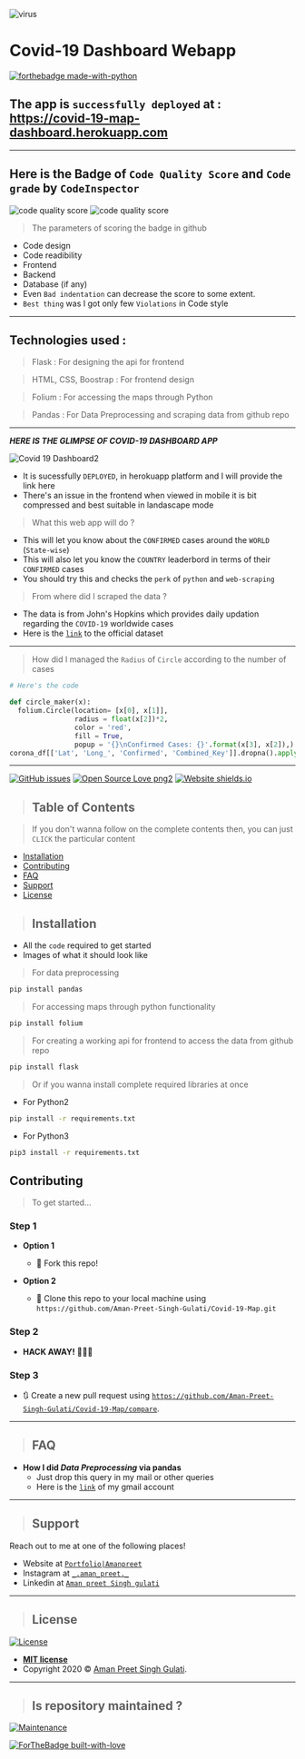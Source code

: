 ![virus](https://user-images.githubusercontent.com/66076818/87579481-9a854800-c6f3-11ea-986c-9b060e80b171.png)




# Covid-19 Dashboard Webapp

[![forthebadge made-with-python](http://ForTheBadge.com/images/badges/made-with-python.svg)](https://www.python.org/)


## The app is `successfully deployed` at : https://covid-19-map-dashboard.herokuapp.com
---


## Here is the Badge of `Code Quality Score` and `Code grade` by `CodeInspector`
![code quality score](https://www.code-inspector.com/project/11052/status/svg)
![code quality score](https://www.code-inspector.com/project/11052/score/svg)
> The parameters of scoring the badge in github 
 - Code design
 - Code readibility
 - Frontend
 - Backend
 - Database (if any)
 - Even `Bad indentation` can decrease the score to some extent.
 - `Best thing` was I got only few `Violations` in Code style
---
## Technologies used :

> Flask : For designing the api for frontend

> HTML, CSS, Boostrap : For frontend design

> Folium : For accessing the maps through Python

> Pandas : For Data Preprocessing and scraping data   from github repo

---


***HERE IS THE GLIMPSE OF COVID-19 DASHBOARD APP***

![Covid 19 Dashboard2](https://user-images.githubusercontent.com/66076818/87554080-508b6a80-c6d1-11ea-8ff7-fcbb387e2e3b.png)

- It is sucessfully `DEPLOYED`, in herokuapp platform and I will provide the link here
- There's an issue in the frontend when viewed in mobile it is bit compressed and best suitable in landascape mode

> What this web app will do ?

- This will let you know about the `CONFIRMED` cases around the `WORLD` (`State-wise`)
- This will also let you know the `COUNTRY` leaderbord in terms of their `CONFIRMED` cases
- You should try this and checks the `perk` of `python` and `web-scraping`

> From where did I scraped the data ?

- The data is from John's Hopkins which provides daily updation regarding the `COVID-19` worldwide cases
- Here is the <a href="https://github.com/CSSEGISandData/COVID-19/tree/master/csse_covid_19_data/csse_covid_19_daily_reports">`link`</a>  to the official dataset

---


> How did I managed the `Radius` of `Circle` according to the number of cases
```python
# Here's the code

def circle_maker(x):
  folium.Circle(location= [x[0], x[1]],
                radius = float(x[2])*2,
                color = 'red',
                fill = True,
                popup = '{}\nConfirmed Cases: {}'.format(x[3], x[2]),).add_to(m)
corona_df[['Lat', 'Long_', 'Confirmed', 'Combined_Key']].dropna().apply(lambda x: circle_maker(x), axis=1)
```

---

[![GitHub issues](https://img.shields.io/github/issues/Naereen/StrapDown.js.svg)](https://GitHub.com/Naereen/StrapDown.js/issues/)   [![Open Source Love png2](https://badges.frapsoft.com/os/v2/open-source.png?v=103)](https://github.com/ellerbrock/open-source-badges/)  [![Website shields.io](https://img.shields.io/website-up-down-green-red/http/shields.io.svg)](http://shields.io/)

>## Table of Contents

> If you don't wanna follow on the complete contents then, you can just `CLICK` the particular content

- [Installation](#installation)
- [Contributing](#contributing)
- [FAQ](#faq)
- [Support](#support)
- [License](#license)

>## Installation

- All the `code` required to get started
- Images of what it should look like

> For data preprocessing
```sh
pip install pandas
```
> For accessing maps through python functionality
```sh
pip install folium
```
> For creating a working api for frontend to access the data from github repo
```sh
pip install flask
```

> Or if you wanna install complete required libraries at once
- For Python2
```sh
pip install -r requirements.txt
```
- For Python3
```sh
pip3 install -r requirements.txt
```

## Contributing

> To get started...

### Step 1

- **Option 1**
    - 🍴 Fork this repo!

- **Option 2**
    - 👯 Clone this repo to your local machine using `https://github.com/Aman-Preet-Singh-Gulati/Covid-19-Map.git`

### Step 2

- **HACK AWAY!** 🔨🔨🔨

### Step 3

- 🔃 Create a new pull request using <a href="https://github.com/Aman-Preet-Singh-Gulati/Covid-19-Map/compare/" target="_blank">`https://github.com/Aman-Preet-Singh-Gulati/Covid-19-Map/compare`</a>.

---

>## FAQ

- **How I did *Data Preprocessing* via pandas**
    - Just drop this query in my mail or other queries
    - Here is the <a href="https://gulatiamanpreetsingh@gmail.com/">`link`</a>  of my gmail account

---
>## Support

Reach out to me at one of the following places!

- Website at <a href="https://aman-preet-singh-gulati.github.io/Aman-Preet-Singh-Gulati/" target="_blank">         `Portfolio|Amanpreet`</a>
- Instagram  at <a href="https://www.instagram.com/_.aman_preet._/" target="_blank">`_.aman_preet._`</a>
- Linkedin  at <a href="https://www.linkedin.com/in/aman-preet-singh-gulati-41ab20169/" target="_blank">`Aman preet Singh gulati`</a>
---
>## License

[![License](http://img.shields.io/:license-mit-blue.svg?style=flat-square)](http://badges.mit-license.org)

- **[MIT license](http://opensource.org/licenses/mit-license.php)**
- Copyright 2020 © <a href="https://aman-preet-singh-gulati.github.io/Aman-Preet-Singh-Gulati/" target="_blank">Aman Preet Singh Gulati</a>.
---

>## Is repository maintained ?
[![Maintenance](https://img.shields.io/badge/Maintained%3F-yes-green.svg)](https://GitHub.com/Naereen/StrapDown.js/graphs/commit-activity)

[![ForTheBadge built-with-love](http://ForTheBadge.com/images/badges/built-with-love.svg)](https://GitHub.com/Naereen/)
